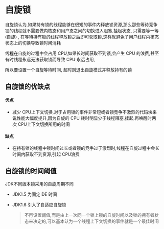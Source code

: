 # 自旋锁

自旋锁认为,如果持有锁的线程能够在很短的事件内释放锁资源,那么那些等待竞争锁的线程就不需要做内核态和用户态之间的切换进入阻塞,挂起状态, 只需要等一等(自旋) , 在等待持有锁的线程释放锁之后即可获取锁,这样就避免了用户线程内核态状态上的切换导致锁时间消耗

线程在自旋的过程中会占用 CPU,如果长时间获取不到锁,会产生 CPU 的浪费,甚至有时线程永远无法获取锁而导致 CPU 永远占用,

所以要设置一个自旋等待时间, 超时则退出自旋模式并释放持有的锁

## 自旋锁的优缺点

#### 优点

- 减少 CPU上下文切换,对于占用锁的事件非常短或者锁竞争不激烈的代码块来说性能大幅度提升,因为自旋的 CPU 耗时明显少于线程阻塞,挂起,再唤醒时两次 CPU上下文切换所用的时间

#### 缺点

- 在持有锁的线程中锁时间过长或者锁的竞争过于激烈时,线程在自旋过程中会长时间内获取不到资源,引起 CPU浪费

## 自旋锁的时间阈值

JDK不同版本锁采用的自旋周期不同

- JDK1.5 为固定 DE 时间

- JDK1.6 引入了自适应自旋锁 

  > 不再设置阈值,而是由上一次同一个锁上锁的自旋时间以及锁的拥有者状态来决定的,可以基本认为一个线程上下文切换的事件就是一个最佳时间



